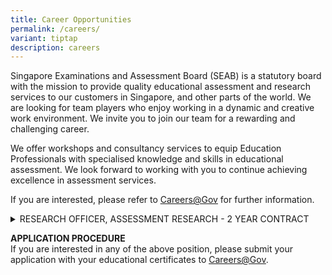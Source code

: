 ```yaml
---
title: Career Opportunities
permalink: /careers/
variant: tiptap
description: careers
---
```

<p>Singapore Examinations and Assessment Board (SEAB) is a statutory board
with the mission to provide quality educational assessment and research
services to our customers in Singapore, and other parts of the world. We
are looking for team players who enjoy working in a dynamic and creative
work environment. We invite you to join our team for a rewarding and challenging
career.</p>
<p>We offer workshops and consultancy services to equip Education Professionals
with specialised knowledge and skills in educational assessment. We look
forward to working with you to continue achieving excellence in assessment
services.</p>
<p>If you are interested, please refer to <a href="https://www.careers.gov.sg/" rel="noopener noreferrer nofollow" target="_blank"><u>Careers@Gov</u></a>&nbsp;for further
information.</p>
<p></p>
<div data-type="detailGroup" class="isomer-accordion isomer-accordion-white">
<details class="isomer-details">
<summary>RESEARCH OFFICER, ASSESSMENT RESEARCH - 2 YEAR CONTRACT</summary>
<div data-type="detailsContent" class="isomer-details-content">
<p></p>
<p><strong>RESPONSIBILITIES</strong>
</p>
<p>Successful applicant will play an active role in conducting research on
educational measurement and assessment issues, as well as in developing
assessment services and products that are transforming for stakeholders.&nbsp;The
key responsibilities include:&nbsp;&nbsp;</p>
<ul data-tight="true" class="tight">
<li>
<p>Conduct research studies which focus on harnessing technology to assess
complex competencies for 21st Century education&nbsp;</p>
</li>
<li>
<p>Apply statistical techniques to support assessment-related analysis</p>
</li>
<li>
<p>Provide project management and consultancy services for assessment projects</p>
</li>
<li>
<p>Develop assessment services and products that are fit for purpose, educationally
sound and positively transforming for stakeholders&nbsp;</p>
<p></p>
</li>
</ul>
<p><strong>&nbsp;</strong>
</p>
<p><strong>REQUIREMENTS</strong>
</p>
<ul data-tight="true" class="tight">
<li>
<p>Trained in Mathematics and/or statistics-related field</p>
</li>
<li>
<p>Experience in the education sector will be an advantage</p>
</li>
<li>
<p>Proficient in the use of statistical analysis software (e.g. STATA, SAS,
RUMM2020, R-Programming)</p>
</li>
<li>
<p>Experience in the use of coding applications (such as Visual Studio) with
C/C#/C++, Visual Basic or Java Programming, will be useful</p>
</li>
<li>
<p>Adaptable, meticulous individual with excellent analytical skills</p>
</li>
<li>
<p>Ability to communicate complex concepts in an applied and practical manner
to obtain buy-in from stakeholder groups</p>
</li>
<li>
<p>Enjoy working in teams, in a dynamic and creative work environment</p>
</li>
</ul>
</div>
</details>
</div>
<p></p>
<p></p>
<p><strong>APPLICATION PROCEDURE</strong>
<br>If you are interested in any of the above position, please submit your
application with your educational certificates to&nbsp;<a href="https://www.careers.hrp.gov.sg/sap/bc/ui5_ui5/sap/ZGERCFA004/index.html?search-keyword=seab" rel="noopener noreferrer nofollow" target="_blank"><u>Careers@Gov</u></a>.</p>